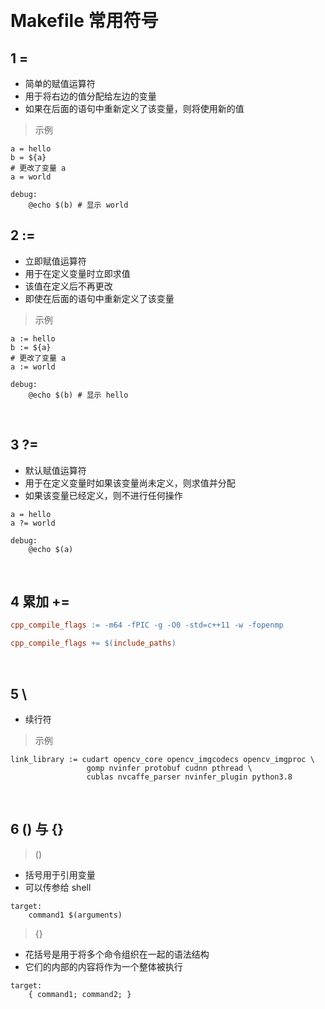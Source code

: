 

&emsp;
# Makefile 常用符号

## 1 =
- 简单的赋值运算符
- 用于将右边的值分配给左边的变量
- 如果在后面的语句中重新定义了该变量，则将使用新的值

>示例
```make
a = hello
b = ${a}
# 更改了变量 a
a = world

debug:
	@echo $(b) # 显示 world
```

## 2 :=
- 立即赋值运算符
- 用于在定义变量时立即求值
- 该值在定义后不再更改
- 即使在后面的语句中重新定义了该变量

>示例
```make
a := hello
b := ${a}
# 更改了变量 a
a := world

debug:
	@echo $(b) # 显示 hello
```


&emsp;
## 3 ?=
- 默认赋值运算符
- 用于在定义变量时如果该变量尚未定义，则求值并分配
- 如果该变量已经定义，则不进行任何操作
```make
a = hello
a ?= world

debug:
	@echo $(a)
```

&emsp;
## 4 累加 +=
```makefile
cpp_compile_flags := -m64 -fPIC -g -O0 -std=c++11 -w -fopenmp

cpp_compile_flags += $(include_paths)
```

&emsp;
## 5 \
- 续行符
>示例
```make
link_library := cudart opencv_core opencv_imgcodecs opencv_imgproc \
                 gomp nvinfer protobuf cudnn pthread \
                 cublas nvcaffe_parser nvinfer_plugin python3.8
```

&emsp;
## 6 () 与 {}
>()
- 括号用于引用变量
- 可以传参给 shell
```make
target:
    command1 $(arguments)
```
>{}
- 花括号是用于将多个命令组织在一起的语法结构
- 它们的内部的内容将作为一个整体被执行
```make
target:
    { command1; command2; }
```